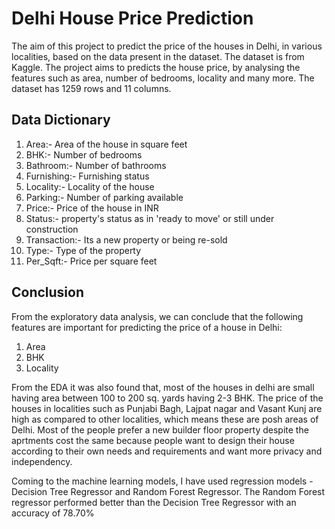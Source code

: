 # Delhi House Price Prediction
The aim of this project to predict the price of the houses in Delhi, in various localities, based on the data present in the dataset. The dataset is from Kaggle. The project aims to predicts the house price, by analysing the features such as area, number of bedrooms, locality and many more. The dataset has 1259 rows and 11 columns.

## Data Dictionary
1. Area:- Area of the house in square feet
2. BHK:- Number of bedrooms
3. Bathroom:- Number of bathrooms
4. Furnishing:- Furnishing status
5. Locality:- Locality of the house
6. Parking:- Number of parking available
7. Price:- Price of the house in INR
8. Status:- property's status as in 'ready to move' or still under construction
9. Transaction:- Its a new property or being re-sold
10. Type:- Type of the property
11. Per_Sqft:- Price per square feet

## Conclusion
From the exploratory data analysis, we can conclude that the following features are important for predicting the price of a house in Delhi:
1. Area
2. BHK
3. Locality

From the EDA it was also found that, most of the houses in delhi are small having area between 100 to 200 sq. yards having 2-3 BHK. The price of the houses in localities such as Punjabi Bagh, Lajpat nagar and Vasant Kunj are high as compared to other localities, which means these are posh areas of Delhi. Most of the people prefer a new builder floor property despite the aprtments cost the same because people want to design their house according to their own needs and requirements and want more privacy and independency.

Coming to the machine learning models, I have used regression models - Decision Tree Regressor and Random Forest Regressor. The Random Forest regressor performed better than the Decision Tree Regressor with an accuracy of 78.70%
